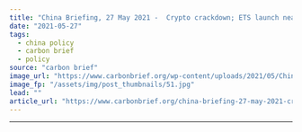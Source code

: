 ```yaml
---
title: "China Briefing, 27 May 2021 -  Crypto crackdown; ETS launch nears; Energy-saving data centres"
date: "2021-05-27"
tags: 
  - china policy
  - carbon brief
  - policy
source: "carbon brief"
image_url: "https://www.carbonbrief.org/wp-content/uploads/2021/05/China-Briefing-Carbon-Brief-583x372.jpg"
image_fp: "/assets/img/post_thumbnails/51.jpg"
lead: ""
article_url: "https://www.carbonbrief.org/china-briefing-27-may-2021-crypto-crackdown-ets-launch-nears-energy-saving-data-centres"
---
```


---
